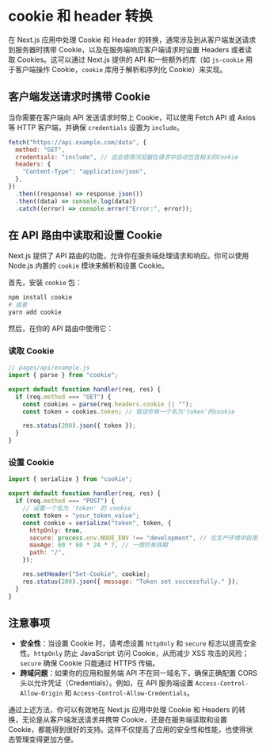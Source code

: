 # cookie 和 header 转换

在 Next.js 应用中处理 Cookie 和 Header 的转换，通常涉及到从客户端发送请求到服务器时携带 Cookie，以及在服务端响应客户端请求时设置 Headers 或者读取 Cookies。这可以通过 Next.js 提供的 API 和一些额外的库（如 `js-cookie` 用于客户端操作 Cookie，`cookie` 库用于解析和序列化 Cookie）来实现。

## 客户端发送请求时携带 Cookie

当你需要在客户端向 API 发送请求时带上 Cookie，可以使用 Fetch API 或 Axios 等 HTTP 客户端，并确保 `credentials` 设置为 `include`。

```javascript
fetch("https://api.example.com/data", {
  method: "GET",
  credentials: "include", // 这会使得浏览器在请求中自动包含相关的Cookie
  headers: {
    "Content-Type": "application/json",
  },
})
  .then((response) => response.json())
  .then((data) => console.log(data))
  .catch((error) => console.error("Error:", error));
```

## 在 API 路由中读取和设置 Cookie

Next.js 提供了 API 路由的功能，允许你在服务端处理请求和响应。你可以使用 Node.js 内置的 `cookie` 模块来解析和设置 Cookie。

首先，安装 `cookie` 包：

```bash
npm install cookie
# 或者
yarn add cookie
```

然后，在你的 API 路由中使用它：

### 读取 Cookie

```javascript
// pages/api/example.js
import { parse } from "cookie";

export default function handler(req, res) {
  if (req.method === "GET") {
    const cookies = parse(req.headers.cookie || "");
    const token = cookies.token; // 假设你有一个名为'token'的cookie

    res.status(200).json({ token });
  }
}
```

### 设置 Cookie

```javascript
import { serialize } from "cookie";

export default function handler(req, res) {
  if (req.method === "POST") {
    // 设置一个名为 'token' 的 cookie
    const token = "your_token_value";
    const cookie = serialize("token", token, {
      httpOnly: true,
      secure: process.env.NODE_ENV !== "development", // 在生产环境中启用 HTTPS
      maxAge: 60 * 60 * 24 * 7, // 一周的有效期
      path: "/",
    });

    res.setHeader("Set-Cookie", cookie);
    res.status(200).json({ message: "Token set successfully." });
  }
}
```

## 注意事项

- **安全性**：当设置 Cookie 时，请考虑设置 `httpOnly` 和 `secure` 标志以提高安全性。`httpOnly` 防止 JavaScript 访问 Cookie，从而减少 XSS 攻击的风险；`secure` 确保 Cookie 只能通过 HTTPS 传输。
- **跨域问题**：如果你的应用和服务端 API 不在同一域名下，确保正确配置 CORS 头以允许凭证（Credentials）。例如，在 API 服务端设置 `Access-Control-Allow-Origin` 和 `Access-Control-Allow-Credentials`。

通过上述方法，你可以有效地在 Next.js 应用中处理 Cookie 和 Headers 的转换，无论是从客户端发送请求并携带 Cookie，还是在服务端读取和设置 Cookie，都能得到很好的支持。这样不仅提高了应用的安全性和性能，也使得状态管理变得更加方便。
